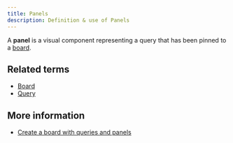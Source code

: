 ```yaml
---
title: Panels
description: Definition & use of Panels
---
```


A **panel** is a visual component representing a query that has been pinned to a [board](../board-dashboard-living).

## Related terms

- [Board](../board-dashboard-living)
- [Query](../query)

## More information

- [Create a board with queries and panels](/measure_iq/measure-tutorials/create-a-board-with-queries-and-panels)
